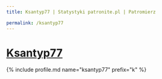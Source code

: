 ```yaml
---
title: Ksantyp77 | Statystyki patronite.pl | Patromierz

permalink: /ksantyp77
---
```


# [Ksantyp77](https://patronite.pl/ksantyp77)

{% include profile.md name="ksantyp77" prefix="k" %}
